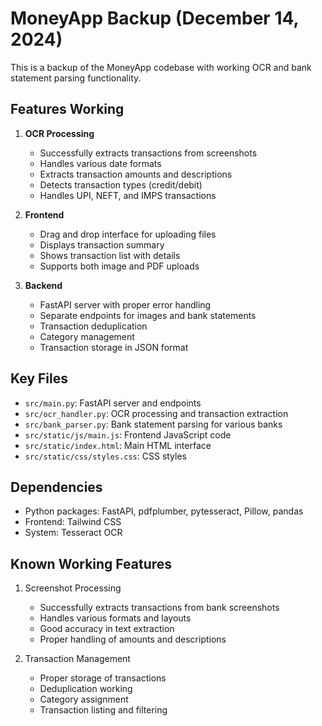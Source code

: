 # MoneyApp Backup (December 14, 2024)

This is a backup of the MoneyApp codebase with working OCR and bank statement parsing functionality.

## Features Working

1. **OCR Processing**
   - Successfully extracts transactions from screenshots
   - Handles various date formats
   - Extracts transaction amounts and descriptions
   - Detects transaction types (credit/debit)
   - Handles UPI, NEFT, and IMPS transactions

2. **Frontend**
   - Drag and drop interface for uploading files
   - Displays transaction summary
   - Shows transaction list with details
   - Supports both image and PDF uploads

3. **Backend**
   - FastAPI server with proper error handling
   - Separate endpoints for images and bank statements
   - Transaction deduplication
   - Category management
   - Transaction storage in JSON format

## Key Files

- `src/main.py`: FastAPI server and endpoints
- `src/ocr_handler.py`: OCR processing and transaction extraction
- `src/bank_parser.py`: Bank statement parsing for various banks
- `src/static/js/main.js`: Frontend JavaScript code
- `src/static/index.html`: Main HTML interface
- `src/static/css/styles.css`: CSS styles

## Dependencies

- Python packages: FastAPI, pdfplumber, pytesseract, Pillow, pandas
- Frontend: Tailwind CSS
- System: Tesseract OCR

## Known Working Features

1. Screenshot Processing
   - Successfully extracts transactions from bank screenshots
   - Handles various formats and layouts
   - Good accuracy in text extraction
   - Proper handling of amounts and descriptions

2. Transaction Management
   - Proper storage of transactions
   - Deduplication working
   - Category assignment
   - Transaction listing and filtering
